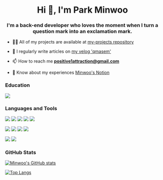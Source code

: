 <h1 align="center">Hi 👋, I'm Park Minwoo </h1>
<h3 align="center">I'm a back-end developer who loves the moment when I turn a question mark into an exclamation mark.</h3>

- 👨‍💻 All of my projects are available at [my-projects repository](https://github.com/MinWooPark-dotcom/my-projects)

- 📝 I regularly write articles on [my velog 'qmasem'](https://velog.io/@qmasem)

- 📫 How to reach me **positive1attraction@gmail.com**

- 📄 Know about my experiences [Minwoo's Notion](https://bit.ly/3lXNAIq)

<h3 align="left">Education</h3>
<!-- https://img.shields.io/badge/<LABEL>-<MESSAGE>-<COLOR> -->
<img src="https://img.shields.io/badge/Korea_National_Open_University-Computer_Science_(current)-blue?style=flat-square"/>

<h3 align="left">Languages and Tools</h3>
<p align="left"> 
<!-- <img src="https://img.shields.io/badge/뱃지 이름-뱃지 색상?style=flat-square&logo=Express&logoColor=로고 색상"/> -->
<img src="https://img.shields.io/badge/JavaScript-F7DF1E?style=flat-square&logo=JavaScript&logoColor=white"/>
<img src="https://img.shields.io/badge/TypeScript-3178C6?style=flat-square&logo=TypeScript&logoColor=white"/>
<img src="https://img.shields.io/badge/Node.js-339933?style=flat-square&logo=Node.js&logoColor=white"/>
<img src="https://img.shields.io/badge/Express-000000?style=flat-square&logo=Express&logoColor=white"/>
<img src="https://img.shields.io/badge/NestJS-E0234E?style=flat-square&logo=NestJS&logoColor=white"/>
<p/>
<img src="https://img.shields.io/badge/MySQL-4479A1?style=flat-square&logo=MySQL&logoColor=white"/>
<img src="https://img.shields.io/badge/PostgreSQL-4169E1?style=flat-square&logo=PostgreSQL&logoColor=white"/>
<img src="https://img.shields.io/badge/MongoDB-47A248?style=flat-square&logo=MongoDB&logoColor=white"/>  
<img src="https://img.shields.io/badge/Redis-DC382D?style=flat-square&logo=Redis&logoColor=white"/>
<p/>
<img src="https://img.shields.io/badge/NGINX-009639?style=flat-square&logo=NGINX&logoColor=white"/>
<img src="https://img.shields.io/badge/Amazon AWS-232F3E?style=flat-square&logo=Amanzon AWS&logoColor=white"/>
 </p>

### GitHub Stats
[![Minwoo's GitHub stats](https://github-readme-stats.vercel.app/api?username=MinwooPark-dotcom)](https://github.com/anuraghazra/github-readme-stats)

[![Top Langs](https://github-readme-stats.vercel.app/api/top-langs/?username=MinwooPark-dotcom&hide=jupyter%20notebook,css&exclude_repo=tensorflow1&layout=compact)](https://github.com/anuraghazra/github-readme-stats)
